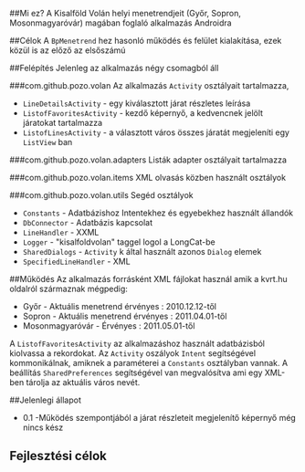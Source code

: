 ﻿
##Mi ez?
A Kisalföld Volán helyi menetrendjeit (Győr, Sopron, Mosonmagyaróvár) magában foglaló alkalmazás Androidra

##Célok
A `BpMenetrend` hez hasonló működés és felület kialakítása, ezek közül is az előző az elsőszámú

##Felépítés
Jelenleg az alkalmazás négy csomagból áll

###com.github.pozo.volan
Az alkalmazás `Activity` osztályait tartalmazza,

 - `LineDetailsActivity` - egy kiválasztott járat részletes leírása
 - `ListofFavoritesActivity` - kezdő képernyő, a kedvencnek jelölt járatokat tartalmazza
 - `ListofLinesActivity` - a választott város összes járatát megjeleníti egy `ListView` ban

###com.github.pozo.volan.adapters
Listák adapter osztályait tartalmazza

###com.github.pozo.volan.items
XML olvasás közben használt osztályok

###com.github.pozo.volan.utils
Segéd osztályok

 - `Constants` - Adatbázishoz Intentekhez és egyebekhez használt állandók
 - `DbConnector` - Adatbázis kapcsolat
 - `LineHandler` - XXML
 - `Logger` - "kisalfoldvolan" taggel logol a LongCat-be
 - `SharedDialogs` - `Activity` k által használt azonos `Dialog` elemek
 - `SpecifiedLineHandler` - XML

##Működés
Az alkalmazás forrásként XML fájlokat használ amik a kvrt.hu oldalról származnak mégpedig:

 - Győr - Aktuális menetrend érvényes : 2010.12.12-től
 - Sopron - Aktuális menetrend érvényes : 2011.04.01-től
 - Mosonmagyaróvár - Érvényes : 2011.05.01-től

A `ListofFavoritesActivity` az alkalmazáshoz használt adatbázisból kiolvassa a rekordokat. Az `Activity` oszályok `Intent` segítségével kommonikálnak, amiknek a paraméterei a `Constants` osztályban vannak. A beállítás  `SharedPreferences` segítségével van megvalósítva ami egy XML-ben tárolja az aktuális város nevét.

##Jelenlegi állapot
 - 0.1 -Működés szempontjából a járat részleteit megjelenítő képernyő még nincs kész


## Fejlesztési célok
